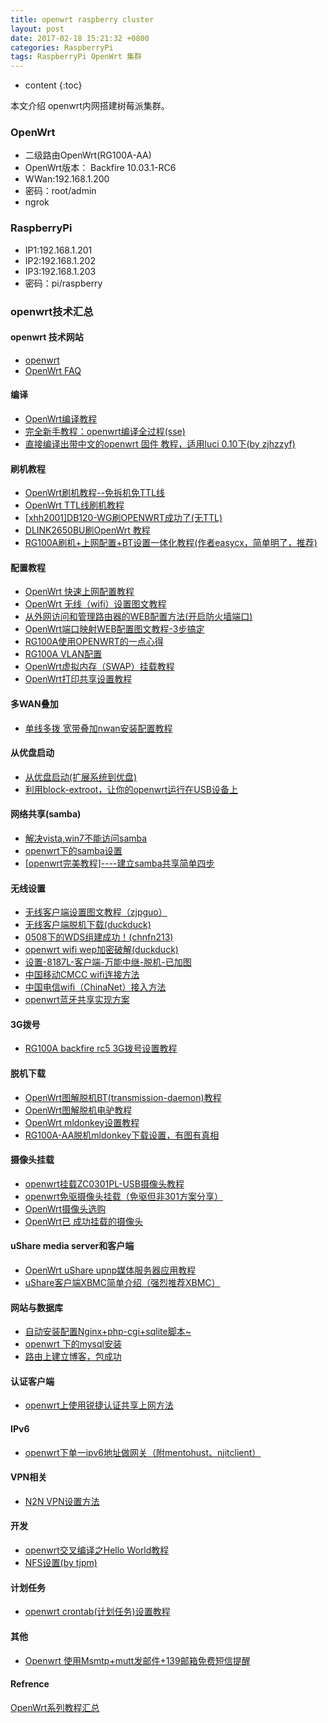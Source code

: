 ```yaml
---
title: openwrt raspberry cluster
layout: post
date: 2017-02-18 15:21:32 +0800 
categories: RaspberryPi
tags: RaspberryPi OpenWrt 集群
---
```



* content
{:toc}


本文介绍 openwrt内网搭建树莓派集群。















### OpenWrt

- 二级路由OpenWrt(RG100A-AA)
- OpenWrt版本： Backfire 10.03.1-RC6
- WWan:192.168.1.200
- 密码：root/admin
- ngrok

### RaspberryPi

- IP1:192.168.1.201
- IP2:192.168.1.202
- IP3:192.168.1.203
- 密码：pi/raspberry


### openwrt技术汇总

#### openwrt 技术网站
- [openwrt](http://www.openwrt.org.cn)
- [OpenWrt FAQ](https://dev.openwrt.org.cn/wiki/faqs)





#### 编译
- [OpenWrt编译教程](http://www.openwrt.org.cn/bbs/viewthread.php?tid=17&amp;extra=page%3D1)
- [完全新手教程：openwrt编译全过程(sse)](http://www.openwrt.org.cn/bbs/viewthread.php?tid=4217)
- [直接编译出带中文的openwrt 固件 教程，适用luci 0.10下(by zjhzzyf)](http://www.openwrt.org.cn/bbs/viewthread.php?tid=4170&amp;extra=page%3D1)

#### 刷机教程
- [OpenWrt刷机教程--免拆机免TTL线](http://www.openwrt.org.cn/bbs/viewthread.php?tid=56&amp;extra=page%3D1)
- [OpenWrt TTL线刷机教程](http://www.openwrt.org.cn/bbs/forum.php?mod=viewthread&amp;tid=7953&amp;page=1&amp;extra=#pid59453)
- [[xhh2001]DB120-WG刷OPENWRT成功了(无TTL)](http://www.openwrt.org.cn/bbs/viewthread.php?tid=152&amp;extra=page%3D1)
- [DLINK2650BU刷OpenWrt 教程](http://www.openwrt.org.cn/bbs/viewthread.php?tid=147&amp;extra=page%3D2)
- [RG100A刷机+上网配置+BT设置一体化教程(作者easycx，简单明了，推荐)](http://www.openwrt.org.cn/bbs/viewthread.php?tid=386&amp;extra=page%3D1)

#### 配置教程
- [OpenWrt 快速上网配置教程](http://www.openwrt.org.cn/bbs/viewthread.php?tid=28&amp;extra=page%3D1)
- [OpenWrt 无线（wifi）设置图文教程](http://www.openwrt.org.cn/bbs/redirect.php?tid=184&amp;goto=lastpost#lastpost)
- [从外网访问和管理路由器的WEB配置方法(开启防火墙端口) ](http://www.openwrt.org.cn/bbs/viewthread.php?tid=40&amp;extra=page%3D1)
- [OpenWrt端口映射WEB配置图文教程-3步搞定](http://www.openwrt.org.cn/bbs/viewthread.php?tid=41&amp;extra=page%3D1)
- [RG100A使用OPENWRT的一点心得](http://www.openwrt.org.cn/bbs/viewthread.php?tid=31&amp;extra=page%3D1)
- [RG100A VLAN配置](http://www.openwrt.org.cn/bbs/viewthread.php?tid=37&amp;extra=page%3D1)
- [OpenWrt虚拟内存（SWAP）挂载教程](http://www.openwrt.org.cn/bbs/viewthread.php?tid=162&amp;page=1&amp;extra=#pid1301)
- [OpenWrt打印共享设置教程](http://www.openwrt.org.cn/bbs/viewthread.php?tid=199)

#### 多WAN叠加
- [ 单线多拨 宽带叠加nwan安装配置教程](http://www.openwrt.org.cn/bbs/viewthread.php?tid=2909&amp;extra=page%3D1)

#### 从优盘启动
- [从优盘启动(扩展系统到优盘)](http://www.openwrt.org.cn/bbs/viewthread.php?tid=5983&amp;extra=page%3D1)
- [利用block-extroot，让你的openwrt运行在USB设备上](http://www.openwrt.org.cn/bbs/viewthread.php?tid=268)

#### 网络共享(samba)
- [解决vista,win7不能访问samba](http://www.openwrt.org.cn/bbs/viewthread.php?tid=94&amp;extra=page%3D1)
- [openwrt下的samba设置](http://www.openwrt.org.cn/bbs/viewthread.php?tid=385&amp;extra=page%3D1)
- [[openwrt完美教程]----建立samba共享简单四步 ](http://www.openwrt.org.cn/bbs/viewthread.php?tid=4543&amp;extra=page%3D1)

#### 无线设置
- [无线客户端设置图文教程（zjpguo）](http://www.openwrt.org.cn/bbs/viewthread.php?tid=503)
- [无线客户端脱机下载(duckduck)](http://www.openwrt.org.cn/bbs/viewthread.php?tid=380&amp;extra=page%3D1)
- [0508下的WDS组建成功！(chnfn213)](http://www.openwrt.org.cn/bbs/viewthread.php?tid=480&amp;extra=page%3D1&amp;page=2)
- [openwrt wifi wep加密破解(duckduck)](http://www.openwrt.org.cn/bbs/viewthread.php?tid=472&amp;extra=page%3D1)
- [设置-8187L-客户端-万能中继-脱机-已加图](http://www.openwrt.org.cn/bbs/viewthread.php?tid=2986&amp;extra=page%3D1)
- [中国移动CMCC wifi连接方法](http://www.openwrt.org.cn/bbs/forum.php?mod=viewthread&amp;tid=7229)
- [中国电信wifi（ChinaNet）接入方法](http://www.openwrt.org.cn/bbs/forum.php?mod=viewthread&amp;tid=2943&amp;highlight=chinanet)
- [openwrt蓝牙共享实现方案](http://www.openwrt.org.cn/bbs/forum.php?mod=viewthread&amp;tid=12175&amp;extra=)

#### 3G拨号
- [RG100A backfire rc5 3G拨号设置教程](http://www.openwrt.org.cn/bbs/viewthread.php?tid=5914&amp;extra=)

#### 脱机下载
- [OpenWrt图解脱机BT(transmission-daemon)教程](http://www.openwrt.org.cn/bbs/viewthread.php?tid=51&amp;extra=page%3D1)
- [OpenWrt图解脱机电驴教程](http://www.openwrt.org.cn/bbs/viewthread.php?tid=49&amp;extra=page%3D1)
- [OpenWrt mldonkey设置教程](http://www.openwrt.org.cn/bbs/viewthread.php?tid=149&amp;extra=page%3D2)
- [RG100A-AA脱机mldonkey下载设置，有图有真相](http://www.openwrt.org.cn/bbs/viewthread.php?tid=830&amp;extra=page%3D1) 

#### 摄像头挂载
- [openwrt挂载ZC0301PL-USB摄像头教程](http://www.openwrt.org.cn/bbs/viewthread.php?tid=30&amp;extra=page%3D4)
- [openwrt免驱摄像头挂载（免驱但非301方案分享）](http://www.openwrt.org.cn/bbs/viewthread.php?tid=6105&amp;extra=)
- [OpenWrt摄像头选购](http://www.openwrt.org.cn/bbs/forum.php?mod=viewthread&amp;tid=8788&amp;extra=page%3D1)
- [OpenWrt已 成功挂载的摄像头](http://www.openwrt.org.cn/bbs/forum.php?mod=viewthread&amp;tid=3320&amp;extra=page%3D1)

#### uShare media server和客户端
- [OpenWrt uShare upnp媒体服务器应用教程](http://www.openwrt.org.cn/bbs/viewthread.php?tid=75&amp;extra=page%3D1)
- [uShare客户端XBMC简单介绍（强烈推荐XBMC）](http://www.openwrt.com.cn/bbs/redirect.php?tid=561&amp;goto=lastpost)

#### 网站与数据库
- [自动安装配置Nginx+php-cgi+sqlite脚本~](http://www.openwrt.org.cn/bbs/viewthread.php?tid=5934&amp;extra=page%3D1)
- [openwrt 下的mysql安装](http://www.piaojy.com/index.php/openwrt-%E4%B8%8B%E7%9A%84mysql%E5%AE%89%E8%A3%85.html)
- [ 路由上建立博客，包成功](http://www.openwrt.org.cn/bbs/viewthread.php?tid=4992&amp;extra=page%3D1)

#### 认证客户端
- [openwrt上使用锐捷认证共享上网方法](http://www.openwrt.org.cn/bbs/viewthread.php?tid=2612&amp;extra=page%3D1)

#### IPv6
- [openwrt下单一ipv6地址做网关（附mentohust、njitclient）](http://www.openwrt.org.cn/bbs/forum.php?mod=viewthread&amp;tid=7116)

#### VPN相关
- [N2N VPN设置方法](http://www.openwrt.org.cn/bbs/forum.php?mod=viewthread&amp;tid=3495)

#### 开发
- [openwrt交叉编译之Hello World教程](http://www.openwrt.org.cn/bbs/viewthread.php?tid=3577&amp;extra=&amp;page=1)
- [NFS设置(by tjpm)](http://www.openwrt.org.cn/bbs/forum.php?mod=viewthread&amp;tid=638)

#### 计划任务
- [openwrt crontab(计划任务)设置教程](http://www.openwrt.org.cn/bbs/forum.php?mod=viewthread&amp;tid=15)

#### 其他
- [Openwrt 使用Msmtp+mutt发邮件+139邮箱免费短信提醒](http://www.openwrt.org.cn/bbs/forum.php?mod=viewthread&amp;tid=879&amp;extra=&amp;page=1)</td>




#### Refrence

[OpenWrt系列教程汇总](http://www.openwrt.org.cn/bbs/thread-60-1-1.html)



